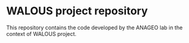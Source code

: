 # WALOUS project repository
This repository contains the code developed by the ANAGEO lab in the context of WALOUS project.